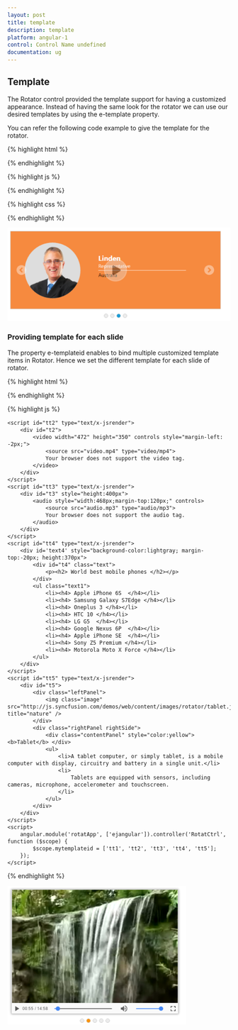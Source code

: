 ```yaml
---
layout: post
title: template
description: template
platform: angular-1
control: Control Name undefined
documentation: ug
---
```


## Template



The Rotator control provided the template support for having a customized appearance. Instead of having the same look for the rotator we can use our desired templates by using the e-template property.

You can refer the following code example to give the template for the rotator.



{% highlight html %}


  <div class="control">
                    <ul id="sliderContent" ej-rotator e-datasource="dataList" e-slidewidth="600px" e-slideheight="223px" e-enableautoplay="true" e-animationspeed="1200" e-showplaybutton="true" e-template="mytemplate"/>
                </div>




{% endhighlight %}



{% highlight js %}


<script>
        var empList = [
              { text: "Louis", color: "#43BDC2", eimg: "03", desig: "Representative", country: "England" },
              { text: "Silivia", color: "#80C344", eimg: "04", desig: "Representative", country: "Norway" },
              { text: "Linden", color: "#F68A3F", eimg: "05", desig: "Representative", country: "Australia" },
              { text: "Lawrence", color: "#E4BF21", eimg: "06", desig: "Representative", country: "India" }
        ];
        angular.module('rotatApp', ['ejangular']).controller('RotatCtrl', function ($scope) {
            $scope.dataList = empList,
            $scope.mytemplate = '<div style="background-color:${color}; height:300px"> <div style="padding: 32px 10px 20px 40px"> <img class="eimgs" src="../images/rotator/${eimg}.png" alt="employee" height="159px" width="159px"/> </div>' + '<div style="padding: 0 100px 0 250px"><div class="ename"> ${text} </div> <div class="desig"> ${desig} </div><div class="cont"> ${country} </div></div></div>';
        });
    </script>




{% endhighlight %}



{% highlight css %}


<style type="text/css" class="cssStyles">

        .eimgs {
            border-radius: 50%;
            background-color: #DDDDDD;
            float: left;
        }

        .ename {
            font-family: segoe UI;
            font-weight: bold;
            font-size: 20px;
            padding-top: 10px;
            color: white;
        }

        .desig {
            font-family: segoe UI;
            font-size: 14px;
            opacity: 0.8;
            color: white;
            padding-bottom: 3px;
        }

        .cont {
            font-family: segoe UI;
            font-size: 14px;
            padding-top: 3px;
            border-top: 1px solid white;
        }
    </style>



{% endhighlight %}



![](template_images\template_img1.png)

### Providing template for each slide

The property e-templateid enables to bind multiple customized template items in Rotator. Hence we set the different template for each slide of rotator.



{% highlight html %}


  <ul id="sliderContent" ej-rotator e-slidewidth="470px" e-slideheight="350px" e-showpager="true" e-templateid="mytemplateid">                      
                    </ul>



{% endhighlight %}



{% highlight js %}


<script id="tt1" type="text/x-jsrender">
        <div id="t1">
            <img class="image" src="http://js.syncfusion.com/demos/web/content/images/rotator/sea.jpg" title="Snowfall" />
        </div>
    </script>
    <script id="tt2" type="text/x-jsrender">
        <div id="t2">
            <video width="472" height="350" controls style="margin-left: -2px;">
                <source src="video.mp4" type="video/mp4">
                Your browser does not support the video tag.
            </video>
        </div>
    </script>
    <script id="tt3" type="text/x-jsrender">
        <div id="t3" style="height:400px">
            <audio style="width:468px;margin-top:120px;" controls>
                <source src="audio.mp3" type="audio/mp3">
                Your browser does not support the audio tag.
            </audio>
        </div>
    </script>
    <script id="tt4" type="text/x-jsrender">
        <div id='text4' style="background-color:lightgray; margin-top:-20px; height:370px">
            <div id="t4" class="text">
                <p><h2> World best mobile phones </h2></p>
            </div>
            <ul class="text1">
                <li><h4> Apple iPhone 6S  </h4></li>
                <li><h4> Samsung Galaxy S7Edge </h4></li>
                <li><h4> Oneplus 3 </h4></li>
                <li><h4> HTC 10 </h4></li>
                <li><h4> LG G5  </h4></li>
                <li><h4> Google Nexus 6P  </h4></li>
                <li><h4> Apple iPhone SE  </h4></li>
                <li><h4> Sony Z5 Premium </h4></li>
                <li><h4> Motorola Moto X Force </h4></li>
            </ul>
        </div>
    </script>
    <script id="tt5" type="text/x-jsrender">
        <div id="t5">
            <div class="leftPanel">
                <img class="image" src="http://js.syncfusion.com/demos/web/content/images/rotator/tablet.jpg" title="nature" />
            </div>
            <div class="rightPanel rightSide">
                <div class="contentPanel" style="color:yellow"><b>Tablet</b> </div>
                <ul>
                    <li>A tablet computer, or simply tablet, is a mobile computer with display, circuitry and battery in a single unit.</li>
                    <li>
                        Tablets are equipped with sensors, including cameras, microphone, accelerometer and touchscreen.
                    </li>
                </ul>
            </div>
        </div>
    </script>
    <script>
        angular.module('rotatApp', ['ejangular']).controller('RotatCtrl', function ($scope) {
            $scope.mytemplateid = ['tt1', 'tt2', 'tt3', 'tt4', 'tt5'];
        });
    </script>



{% endhighlight %}



![](template_images\providingtemplateforeachslide_img1.png)



